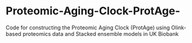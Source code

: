 # Proteomic-Aging-Clock-ProtAge-
Code for constructing the Proteomic Aging Clock (ProtAge) using Olink-based proteomics data and Stacked ensemble models in UK Biobank
